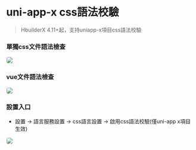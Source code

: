 # uni-app-x css語法校驗

> HbuilderX 4.11+起，支持uniapp-x項目css語法校驗

### 單獨css文件語法檢查
<div>
  <img src="https://web-ext-storage.dcloud.net.cn/hx/uniappxlint/csslint-zh.png" style="border:1px solid #eee; border-radius: 5px;"/>
</div>

### vue文件語法檢查
<div>
  <img src="https://web-ext-storage.dcloud.net.cn/hx/uniappxlint/css-vue-lint-zh.png" style="border:1px solid #eee; border-radius: 5px;"/>
</div>

### 設置入口
* 設置 -> 語言服務設置 -> css語言設置 -> 啟用css語法校驗(僅uni-app x項目生效)

<div>
  <img src="https://web-ext-storage.dcloud.net.cn/hx/uniappxlint/cssSetting-zh.png" style="border:1px solid #eee; border-radius: 5px;"/>
</div>